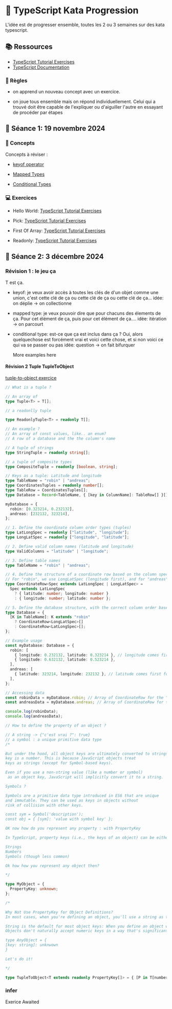 # 🚀 TypeScript Kata Progression

L'idée est de progresser ensemble, toutes les 2 ou 3 semaines sur des kata typescript.

## 📚 Ressources

- [TypeScript Tutorial Exercises](https://type-challenges.github.io/)
- [TypeScript Documentation](https://www.typescriptlang.org/docs/handbook/)

### 🤝 Règles

- on apprend un nouveau concept avec un exercice.

- on joue tous ensemble mais on répond individuellement. Celui qui a trouvé doit être capable de l'expliquer ou d'aiguiller l'autre en essayant de procéder par étapes

## 🎯 Séance 1: 19 novembre 2024

### 🧠 Concepts

Concepts à réviser :

- [keyof operator](https://www.typescriptlang.org/docs/handbook/2/keyof-types.html)

- [Mapped Types](https://www.typescriptlang.org/docs/handbook/2/mapped-types.html)

- [Conditional Types](https://www.typescriptlang.org/docs/handbook/2/conditional-types.html)

### 💻 Exercices

- Hello World: [TypeScript Tutorial Exercises](https://type-challenges.github.io/?question=00013-warm-hello-world)

- Pick: [TypeScript Tutorial Exercises](https://type-challenges.github.io/?question=00004-easy-pick)

- First Of Array: [TypeScript Tutorial Exercises](https://type-challenges.github.io/?question=00014-easy-first)

- Readonly: [TypeScript Tutorial Exercises](https://type-challenges.github.io/?question=00007-easy-readonly)

## 🎯 Séance 2: 3 décembre 2024

### Révision 1 : le jeu ça

T est ça.

- keyof: je veux avoir accès à toutes les clés de d'un objet comme une union, c'est cette clé de ça ou cette clé de ça ou cette clé de ça...
  idée: on déplie -> on collectionne
- mapped type: je veux pouvoir dire que pour chacuns des élements de ça. Pour cet élément de ça, puis pour cet élément de ça....
  idée: itération -> on parcourt
- conditional type: est-ce que ça est inclus dans ça ? Oui, alors quelquechose est forcément vrai et voici cette chose, et si non voici ce qui va se passer ou pas
  idée: question -> on fait bifurquer

  More examples here

#### Révision 2 Tuple TupleToObject

[tuple-to-object exercice](https://type-challenges.github.io/?question=00011-easy-tuple-to-object)

```typescript
// What is a tuple ?

// An array of
type Tuple<T> = T[];

// a readonlly tuple

type ReadonlyTuple<T> = readonly T[];

// An example ?
// An array of const values, like.. an enum?
// A row of a database and the the column's name

// A tuple of strings
type StringTuple = readonly string[];

// a tuple of composite types
type CompositeTuple = readonly [boolean, string];

// Keys as a tuple: Latitude and longitude
type TableName = "robin" | "andreas";
type CoordinatesTuples = readonly number[];
type TableRow = CoordinatesTuples[];
type Database = Record<TableName, { [key in ColumnName]: TableRow[] }[]>;

myDatabase = {
  robin: [0.323214, 0.232132],
  andreas: [232132, 323214],
};

// 1. Define the coordinate column order types (tuples)
type LatLongSpec = readonly ["latitude", "longitude"];
type LongLatSpec = readonly ["longitude", "latitude"];

// 2. Define valid column names (latitude and longitude)
type ValidColumns = "latitude" | "longitude";

// 3. Define table names
type TableName = "robin" | "andreas";

// 4. Define the structure of a coordinate row based on the column specification
// For "robin", we use LongLatSpec (longitude first), and for "andreas", we use LatLongSpec (latitude first)
type CoordinateRow<Spec extends LatLongSpec | LongLatSpec> =
  Spec extends LatLongSpec
    ? { latitude: number; longitude: number }
    : { longitude: number; latitude: number };

// 5. Define the database structure, with the correct column order based on the table name
type Database = {
  [K in TableName]: K extends "robin"
    ? CoordinateRow<LongLatSpec>[]
    : CoordinateRow<LatLongSpec>[];
};

// Example usage
const myDatabase: Database = {
  robin: [
    { longitude: 0.232132, latitude: 0.323214 }, // longitude comes first for robin
    { longitude: 0.632132, latitude: 0.523214 },
  ],
  andreas: [
    { latitude: 323214, longitude: 232132 }, // latitude comes first for andreas
  ],
};

// Accessing data
const robinData = myDatabase.robin; // Array of CoordinateRow for the "robin" table
const andreasData = myDatabase.andreas; // Array of CoordinateRow for the "andreas" table

console.log(robinData);
console.log(andreasData);

// How to define the property of an object ?

// A string -> {"c'est vrai ?": true}
// a symbol : a unique primitive data type
/*

But under the hood, all object keys are ultimately converted to strings, even if the
key is a number. This is because JavaScript objects treat
keys as strings (except for Symbol-based keys).

Even if you use a non-string value (like a number or symbol)
 as an object key, JavaScript will implicitly convert it to a string.

Symbols ?

Symbols are a primitive data type introduced in ES6 that are unique
and immutable. They can be used as keys in objects without
risk of collision with other keys.

const sym = Symbol('description');
const obj = { [sym]: 'value with symbol key' };

OK now how do you represent any property : with PropertyKey

In TypeScript, property keys (i.e., the keys of an object) can be either:

Strings
Numbers
Symbols (though less common)

Ok how how you represent any object then?

*/

type MyObject = {
  PropertyKey: unknown;
};

/*

Why Not Use PropertyKey for Object Definitions?
In most cases, when you're defining an object, you'll use a string as the key because:

String is the default for most object keys: When you define an object with keys like obj = { name: "Alice" }, the key is implicitly a string.
Objects don't naturally accept numeric keys in a way that's significantly different from strings, except for things like arrays, which have numeric indices. Symbol keys are rarely used in everyday code: While symbols are powerful for creating unique keys (useful for things like "private" properties or metadata), they're not commonly used for typical object keys.

type AnyObject = {
[key: string]: unknwown
}

Let's do it!

*/

type TupleToObject<T extends readonly PropertyKey[]> = { [P in T[number]]: P };
```

###

### infer

Exerice Awaited
